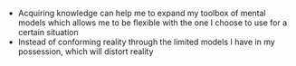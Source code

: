 - Acquiring knowledge can help me to expand my toolbox of mental models which allows me to be flexible with the one I choose to use for a certain situation
- Instead of conforming reality through the limited models I have in my possession, which will distort reality

